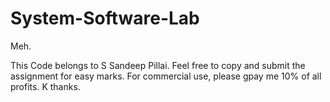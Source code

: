 # System-Software-Lab
Meh.



<Licence> 
 This Code belongs to S Sandeep Pillai. Feel free to copy and submit the assignment 
 for easy marks.
 For commercial use, please gpay me 10% of all profits. K thanks.
</Licence>

